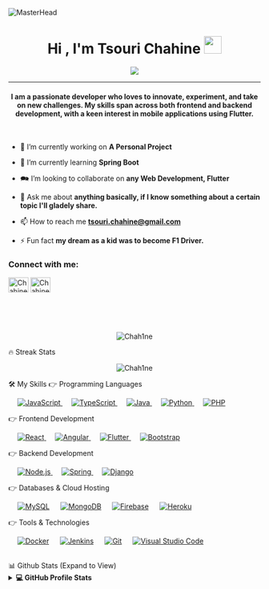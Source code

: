 ![MasterHead](https://user-images.githubusercontent.com/74038190/225813708-98b745f2-7d22-48cf-9150-083f1b00d6c9.gif)
<h1 align="center">Hi , I'm Tsouri Chahine <img src="https://media.giphy.com/media/hvRJCLFzcasrR4ia7z/giphy.gif" width="35"></h1>
<p align="center">
  <a href="https://github.com/DenverCoder1/readme-typing-svg"><img src="https://readme-typing-svg.herokuapp.com?lines=Full+Stack+Developer;Mobile+App+Developer;Flutter+%7C+Android+Expert;Always+Learning+New+Things&center=true&width=500&height=50"></a>
</p>
<hr/>
<h4 align="center">I am a passionate developer who loves to innovate, experiment, and take on new challenges. My skills span across both frontend and backend development, with a keen interest in mobile applications using Flutter.</h4>
<br>

- 🔭 I’m currently working on **A Personal Project**

- 🌱 I’m currently learning **Spring Boot**

- 🗪 I’m looking to collaborate on **any Web Development, Flutter**

- 💬 Ask me about **anything basically, if I know something about a certain topic I'll gladely share.**

- 📫 How to reach me **tsouri.chahine@gmail.com**

- ⚡ Fun fact **my dream as a kid was to become F1 Driver.**

<h3 align="left">Connect with me:</h3>
<p align="left">
<a href="https://www.linkedin.com/in/tsouri-chahine/" target="blank"><img align="center" src="https://raw.githubusercontent.com/rahuldkjain/github-profile-readme-generator/master/src/images/icons/Social/linked-in-alt.svg" alt="ChahineTSOURI" height="30" width="40" /></a>
<a href="https://chah1ne.github.io/myportfolio/#contact" target="blank"><img align="center" src="https://cdn.worldvectorlogo.com/logos/portfolio.svg" alt="ChahineTSOURI" height="30" width="40" /></a>
</p>

<br><br><br>

<p align="center"> <img src="https://komarev.com/ghpvc/?username=Chah1ne&label=Profile%20views&color=0e75b6&style=plastic" alt="Chah1ne" /> </p>
🔥 Streak Stats
<p align="center"><img src="https://github-readme-streak-stats.herokuapp.com/?user=Chah1ne&theme=algolia" alt="Chah1ne"  /></p>
🛠️ My Skills
👉 Programming Languages
<p align="left"> 
  &emsp; 
  <a href="https://developer.mozilla.org/en-US/docs/Web/JavaScript" target="_blank"> 
     <img alt="JavaScript" src="https://img.shields.io/badge/JavaScript%20-%23F7DF1E.svg?logo=javascript&logoColor=black">
   </a>
  &emsp;
  <a href="https://www.typescriptlang.org/" target="_blank"> 
    <img alt="TypeScript" src="https://img.shields.io/badge/TypeScript%20-%23007ACC.svg?logo=typescript&logoColor=white">
  </a> 
  &emsp;
  <a href="https://www.java.com" target="_blank"> 
    <img alt="Java" src="https://img.shields.io/badge/Java-%23007396.svg?logo=java&logoColor=white">
  </a>
  &emsp;
  <a href="https://www.python.org" target="_blank">
    <img alt="Python" src="https://img.shields.io/badge/Python%20-%2314354C.svg?logo=python&logoColor=white">
  </a>
  &emsp;
  <a href="https://www.php.net/">
    <img alt="PHP" src="https://img.shields.io/badge/PHP-%23777BB4.svg?logo=php&logoColor=white"/>
  </a>
</p>
👉 Frontend Development
<p align="left"> 
  &emsp; 
  <a href="https://reactjs.org/" target="_blank">
    <img alt="React" src="https://img.shields.io/badge/React-%2320232a.svg?logo=react&logoColor=%2361DAFB"/>
  </a> 
  &emsp;
  <a href="https://angular.io/" target="_blank">
    <img alt="Angular" src="https://img.shields.io/badge/Angular-%23DD0031.svg?logo=angular&logoColor=white"/>
  </a> 
  &emsp;
  <a href="https://flutter.dev/" target="_blank">
    <img alt="Flutter" src="https://img.shields.io/badge/Flutter-%2302569B.svg?logo=flutter&logoColor=white"/>
  </a> 
  &emsp;
  <a href="https://getbootstrap.com" target="_blank"> 
    <img alt="Bootstrap" src="https://img.shields.io/badge/Bootstrap-%23563D7C.svg?style=flat&logo=bootstrap&logoColor=white"/>
  </a>
</p>
👉 Backend Development
<p align="left"> 
  &emsp;
  <a href="https://nodejs.org/" target="_blank">
    <img alt="Node.js" src="https://img.shields.io/badge/Node.js-%2343853D.svg?logo=node-dot-js&logoColor=white"/>
  </a>
  &emsp;
  <a href="https://spring.io/" target="_blank">
    <img alt="Spring" src="https://img.shields.io/badge/Spring-%236DB33F.svg?logo=spring&logoColor=white"/>
  </a>
  &emsp;
  <a href="https://www.djangoproject.com/" target="_blank">
    <img alt="Django" src="https://img.shields.io/badge/Django-%23092E20.svg?logo=django&logoColor=white"/>
  </a>
</p>
👉 Databases & Cloud Hosting
<p align="left">
  &emsp;
    <a href="https://www.mysql.com/"><img alt="MySQL" src="https://img.shields.io/badge/MySQL-%2300f.svg?style=flat&logo=mysql&logoColor=white"></a>
  &emsp;
    <a href="https://www.mongodb.com/"><img alt="MongoDB" src="https://img.shields.io/badge/MongoDB-%2347A248.svg?style=flat&logo=mongodb&logoColor=white"></a>
  &emsp;
    <a href="https://firebase.google.com/"><img alt="Firebase" src ="https://img.shields.io/badge/Firebase-%23316192.svg?logo=firebase&logoColor=white"></a>
  &emsp;
    <a href="https://www.heroku.com/"><img alt="Heroku" src="https://img.shields.io/badge/Heroku-%23430098.svg?logo=heroku&logoColor=white"></a>  
</p>
👉 Tools & Technologies
<p align="left">
  &emsp;
    <a href="https://www.docker.com/"><img alt="Docker" src="https://img.shields.io/badge/Docker-%2300C4CC.svg?style=flat&logo=docker&logoColor=white"/></a>
  &emsp;
    <a href="https://jenkins.io/"><img alt="Jenkins" src="https://img.shields.io/badge/Jenkins-%232C5263.svg?style=flat&logo=jenkins&logoColor=white"/></a>
  &emsp;
    <a href="https://git-scm.com/"><img alt="Git" src="https://img.shields.io/badge/Git-%23F05033.svg?style=flat&logo=git&logoColor=white"/></a>
  &emsp;
    <a href="https://code.visualstudio.com/"><img alt="Visual Studio Code" src="https://img.shields.io/badge/Visual Studio Code-%23007ACC.svg?style=flat&logo=visual-studio-code&logoColor=white"/></a>
</p>
<br/>
📊 Github Stats (Expand to View)
<details> 
  <summary><b>💻 GitHub Profile Stats</b></summary>
  <br/>
  <p align="center">
    <a href="https://github.com/anuraghazra/github-readme-stats"><img alt="Chah1ne's Github Stats" src="https://github-readme-stats.vercel.app/api?username=Chah1ne&show_icons=true&count_private=true&theme=algolia" height="192px"/></a>
<br/>
  &nbsp;
    <img src="https://github-readme-stats.vercel.app/api/top-langs?username=Chah1ne&show_icons=true&locale=en&layout=compact&theme=algolia" alt="Chah1ne" height="192px"/>
  <br/>
 <br/>
 <br/>
  <b>Note:</b> Top languages is only a metric of the languages my public code consists of and doesn't reflect experience or skill level.
  </p>
</details>

<br/>


